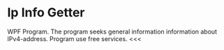 # Ip Info Getter
 WPF Program. Тhe program seeks general information information about IPv4-address.
Program use free services.
<<<
